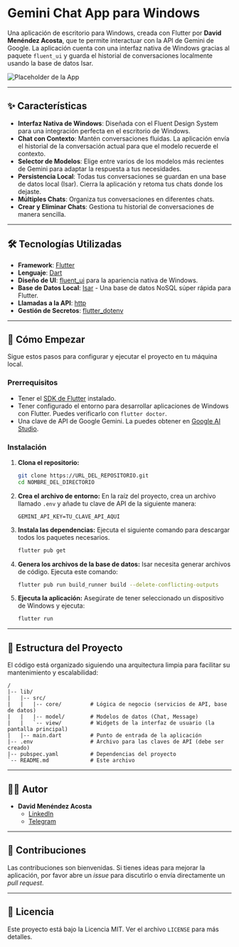 # Gemini Chat App para Windows

Una aplicación de escritorio para Windows, creada con Flutter por **David Menéndez Acosta**, que te permite interactuar con la API de Gemini de Google. La aplicación cuenta con una interfaz nativa de Windows gracias al paquete `fluent_ui` y guarda el historial de conversaciones localmente usando la base de datos Isar.

![Placeholder de la App](https://via.placeholder.com/800x600.png?text=Gemini+Windows+App)

---

## ✨ Características

-   **Interfaz Nativa de Windows**: Diseñada con el Fluent Design System para una integración perfecta en el escritorio de Windows.
-   **Chat con Contexto**: Mantén conversaciones fluidas. La aplicación envía el historial de la conversación actual para que el modelo recuerde el contexto.
-   **Selector de Modelos**: Elige entre varios de los modelos más recientes de Gemini para adaptar la respuesta a tus necesidades.
-   **Persistencia Local**: Todas tus conversaciones se guardan en una base de datos local (Isar). Cierra la aplicación y retoma tus chats donde los dejaste.
-   **Múltiples Chats**: Organiza tus conversaciones en diferentes chats.
-   **Crear y Eliminar Chats**: Gestiona tu historial de conversaciones de manera sencilla.

---

## 🛠️ Tecnologías Utilizadas

-   **Framework**: [Flutter](https://flutter.dev/)
-   **Lenguaje**: [Dart](https://dart.dev/)
-   **Diseño de UI**: [fluent_ui](https://pub.dev/packages/fluent_ui) para la apariencia nativa de Windows.
-   **Base de Datos Local**: [Isar](https://pub.dev/packages/isar) - Una base de datos NoSQL súper rápida para Flutter.
-   **Llamadas a la API**: [http](https://pub.dev/packages/http)
-   **Gestión de Secretos**: [flutter_dotenv](https://pub.dev/packages/flutter_dotenv)

---

## 🚀 Cómo Empezar

Sigue estos pasos para configurar y ejecutar el proyecto en tu máquina local.

### Prerrequisitos

-   Tener el [SDK de Flutter](https://flutter.dev/docs/get-started/install) instalado.
-   Tener configurado el entorno para desarrollar aplicaciones de Windows con Flutter. Puedes verificarlo con `flutter doctor`.
-   Una clave de API de Google Gemini. La puedes obtener en [Google AI Studio](https://ai.google.dev/).

### Instalación

1.  **Clona el repositorio:**
    ```sh
    git clone https://URL_DEL_REPOSITORIO.git
    cd NOMBRE_DEL_DIRECTORIO
    ```

2.  **Crea el archivo de entorno:**
    En la raíz del proyecto, crea un archivo llamado `.env` y añade tu clave de API de la siguiente manera:
    ```
    GEMINI_API_KEY=TU_CLAVE_API_AQUI
    ```

3.  **Instala las dependencias:**
    Ejecuta el siguiente comando para descargar todos los paquetes necesarios.
    ```sh
    flutter pub get
    ```

4.  **Genera los archivos de la base de datos:**
    Isar necesita generar archivos de código. Ejecuta este comando:
    ```sh
    flutter pub run build_runner build --delete-conflicting-outputs
    ```

5.  **Ejecuta la aplicación:**
    Asegúrate de tener seleccionado un dispositivo de Windows y ejecuta:
    ```sh
    flutter run
    ```

---

## 📂 Estructura del Proyecto

El código está organizado siguiendo una arquitectura limpia para facilitar su mantenimiento y escalabilidad:

```
/
|-- lib/
|   |-- src/
|   |   |-- core/         # Lógica de negocio (servicios de API, base de datos)
|   |   |-- model/        # Modelos de datos (Chat, Message)
|   |   `-- view/         # Widgets de la interfaz de usuario (la pantalla principal)
|   |-- main.dart         # Punto de entrada de la aplicación
|-- .env                  # Archivo para las claves de API (debe ser creado)
|-- pubspec.yaml          # Dependencias del proyecto
`-- README.md             # Este archivo
```

---

## 👨‍💻 Autor

-   **David Menéndez Acosta**
    -   [LinkedIn](https://www.linkedin.com/in/davidmenendez9901/)
    -   [Telegram](https://t.me/davidmenendez9901)

---

## 🤝 Contribuciones

Las contribuciones son bienvenidas. Si tienes ideas para mejorar la aplicación, por favor abre un *issue* para discutirlo o envía directamente un *pull request*.

---

## 📄 Licencia

Este proyecto está bajo la Licencia MIT. Ver el archivo `LICENSE` para más detalles.
